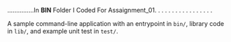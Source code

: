 ...............In **BIN** Folder I Coded For Assaignment_01.
.
.
.
.
.
.
.
.
.
.
.
.
.
.
.
.










A sample command-line application with an entrypoint in `bin/`, library code
in `lib/`, and example unit test in `test/`.
